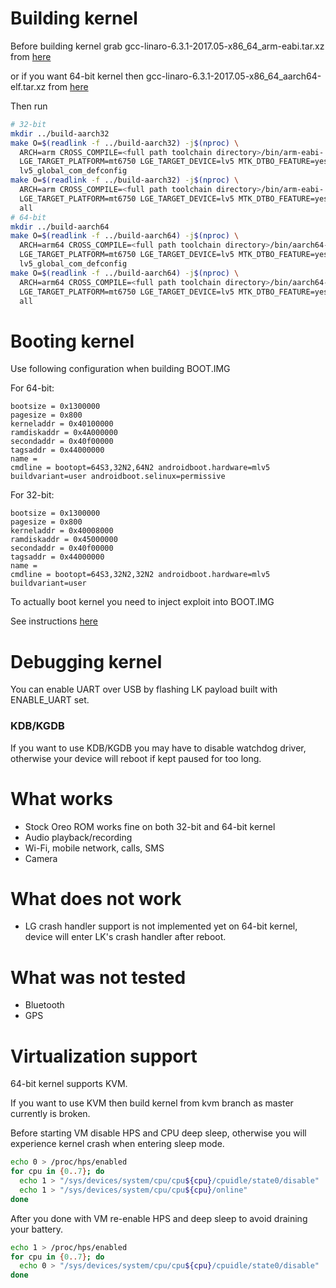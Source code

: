 # Building kernel
Before building kernel grab gcc-linaro-6.3.1-2017.05-x86_64_arm-eabi.tar.xz from [here](https://releases.linaro.org/components/toolchain/binaries/6.3-2017.05/arm-eabi)

or if you want 64-bit kernel then gcc-linaro-6.3.1-2017.05-x86_64_aarch64-elf.tar.xz from [here](https://releases.linaro.org/components/toolchain/binaries/6.3-2017.05/aarch64-elf/)

Then run
```bash
# 32-bit
mkdir ../build-aarch32
make O=$(readlink -f ../build-aarch32) -j$(nproc) \
  ARCH=arm CROSS_COMPILE=<full path toolchain directory>/bin/arm-eabi- \
  LGE_TARGET_PLATFORM=mt6750 LGE_TARGET_DEVICE=lv5 MTK_DTBO_FEATURE=yes \
  lv5_global_com_defconfig
make O=$(readlink -f ../build-aarch32) -j$(nproc) \
  ARCH=arm CROSS_COMPILE=<full path toolchain directory>/bin/arm-eabi- \
  LGE_TARGET_PLATFORM=mt6750 LGE_TARGET_DEVICE=lv5 MTK_DTBO_FEATURE=yes \
  all
# 64-bit
mkdir ../build-aarch64
make O=$(readlink -f ../build-aarch64) -j$(nproc) \
  ARCH=arm64 CROSS_COMPILE=<full path toolchain directory>/bin/aarch64-elf- \
  LGE_TARGET_PLATFORM=mt6750 LGE_TARGET_DEVICE=lv5 MTK_DTBO_FEATURE=yes \
  lv5_global_com_defconfig
make O=$(readlink -f ../build-aarch64) -j$(nproc) \
  ARCH=arm64 CROSS_COMPILE=<full path toolchain directory>/bin/aarch64-elf- \
  LGE_TARGET_PLATFORM=mt6750 LGE_TARGET_DEVICE=lv5 MTK_DTBO_FEATURE=yes \
  all
```

# Booting kernel
Use following configuration when building BOOT.IMG

For 64-bit:
```
bootsize = 0x1300000
pagesize = 0x800
kerneladdr = 0x40100000
ramdiskaddr = 0x4A000000
secondaddr = 0x40f00000
tagsaddr = 0x44000000
name =
cmdline = bootopt=64S3,32N2,64N2 androidboot.hardware=mlv5 buildvariant=user androidboot.selinux=permissive
```
For 32-bit:
```
bootsize = 0x1300000
pagesize = 0x800
kerneladdr = 0x40008000
ramdiskaddr = 0x45000000
secondaddr = 0x40f00000
tagsaddr = 0x44000000
name =
cmdline = bootopt=64S3,32N2,32N2 androidboot.hardware=mlv5 buildvariant=user
```

To actually boot kernel you need to inject exploit into BOOT.IMG

See instructions [here](https://github.com/arturkow2000/lgk10exploit)

# Debugging kernel
You can enable UART over USB by flashing LK payload built with ENABLE_UART set.

### KDB/KGDB
If you want to use KDB/KGDB you may have to disable watchdog driver,
otherwise your device will reboot if kept paused for too long.

# What works
- Stock Oreo ROM works fine on both 32-bit and 64-bit kernel
- Audio playback/recording
- Wi-Fi, mobile network, calls, SMS
- Camera

# What does not work
- LG crash handler support is not implemented yet on 64-bit kernel,
  device will enter LK's crash handler after reboot.

# What was not tested
- Bluetooth
- GPS

# Virtualization support
64-bit kernel supports KVM.

If you want to use KVM then build kernel from kvm branch as master currently is broken.

Before starting VM disable HPS and CPU deep sleep,
otherwise you will experience kernel crash when entering sleep mode.
```bash
echo 0 > /proc/hps/enabled
for cpu in {0..7}; do
  echo 1 > "/sys/devices/system/cpu/cpu${cpu}/cpuidle/state0/disable"
  echo 1 > "/sys/devices/system/cpu/cpu${cpu}/online"
done
```
After you done with VM re-enable HPS and deep sleep to avoid draining your battery.
```bash
echo 1 > /proc/hps/enabled
for cpu in {0..7}; do
  echo 0 > "/sys/devices/system/cpu/cpu${cpu}/cpuidle/state0/disable"
done
```
